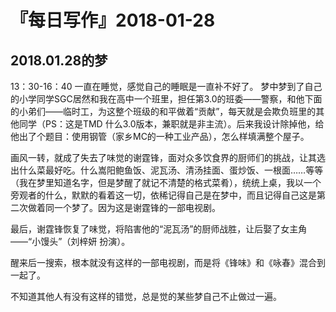 # 『每日写作』2018-01-28

## 2018.01.28的梦
13：30-16：40 一直在睡觉，感觉自己的睡眠是一直补不好了。
梦中梦到了自己的小学同学SGC居然和我在高中一个班里，担任第3.0的班委——警察，和他下面的小弟们——临时工，为这整个班级的和平做着“贡献”，每天就是会欺负班里的其他同学（PS：这是TMD 什么3.0版本，兼职就是非主流）。后来我设计除掉他，给他出了个题目：使用钢管（家乡MC的一种工业产品），怎么样填满整个屋子。

画风一转，就成了失去了味觉的谢霆锋，面对众多饮食界的厨师们的挑战，让其选出什么菜最好吃。什么嵩阳鲍鱼饭、泥瓦汤、清汤挂面、蛋炒饭、一根面……等等（我在梦里知道名字，但是梦醒了就记不清楚的格式菜肴），统统上桌，我以一个旁观者的什么，默默的看着这一切，依稀记得自己是在梦中，而且记得自己这是第二次做着同一个梦了。因为这是谢霆锋的一部电视剧。

最后，谢霆锋恢复了味觉，将陷害他的“泥瓦汤”的厨师战胜，让后娶了女主角——“小馒头”（刘梓妍 扮演）。

醒来后一搜索，根本就没有这样的一部电视剧，而是将《锋味》和《咏春》混合到一起了。

不知道其他人有没有这样的错觉，总是觉的某些梦自己不止做过一遍。